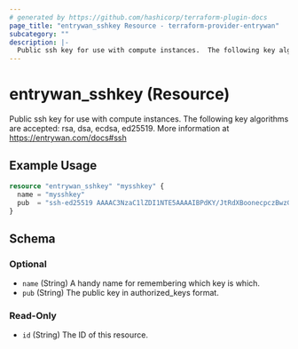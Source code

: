 ```yaml
---
# generated by https://github.com/hashicorp/terraform-plugin-docs
page_title: "entrywan_sshkey Resource - terraform-provider-entrywan"
subcategory: ""
description: |-
  Public ssh key for use with compute instances.  The following key algorithms are accepted: rsa, dsa, ecdsa, ed25519.  More information at https://entrywan.com/docs#ssh
---
```


# entrywan_sshkey (Resource)

Public ssh key for use with compute instances.  The following key algorithms are accepted: rsa, dsa, ecdsa, ed25519.  More information at https://entrywan.com/docs#ssh

## Example Usage

```terraform
resource "entrywan_sshkey" "mysshkey" {
  name = "mysshkey"
  pub  = "ssh-ed25519 AAAAC3NzaC1lZDI1NTE5AAAAIBPdKY/JtRdXBoonecpczBwzGKSch8UIKGhLROjGLXBU root@betelgeuse"
}
```

<!-- schema generated by tfplugindocs -->
## Schema

### Optional

- `name` (String) A handy name for remembering which key is which.
- `pub` (String) The public key in authorized_keys format.

### Read-Only

- `id` (String) The ID of this resource.
